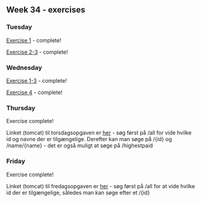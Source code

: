 ## Week 34 - exercises 

### Tuesday

[Exercise 1](https://github.com/amandajuhl95/week34/tree/master/tuesday/ex-1/point) - complete!

[Exercise 2-3](https://github.com/amandajuhl95/week34/tree/master/tuesday/ex-2-3/names) - complete!

### Wednesday

[Exercise 1-3](https://github.com/amandajuhl95/week34/tree/master/wednesday/ex-1-3/rest_exercise) - complete!

[Exercise 4](https://github.com/amandajuhl95/week34/tree/master/tuesday/ex-2-3/names) - complete!

### Thursday

Exercise complete!

Linket (tomcat) til torsdagsopgaven er [her](http://167.71.58.2:8080/week1day4/api/employee) - søg først på /all for vide hvilke id og navne der er tilgængelige. Derefter kan man søge på /{id} og /name/{name} - det er også muligt at søge på /highestpaid  

### Friday

Exercise complete!

Linket (tomcat) til fredagsopgaven er [her](http://167.71.58.2:8080/studypointexercise/api/bankcustomer) - søg først på /all for at vide hvilke id der er tilgængelige, således man kan søge efter et /{id}
